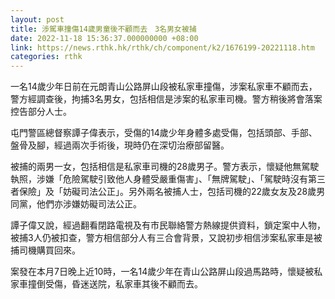 ```yaml
---
layout: post
title: 涉駕車撞傷14歲男童後不顧而去　3名男女被捕
date: 2022-11-18 15:36:37.000000000 +08:00
link: https://news.rthk.hk/rthk/ch/component/k2/1676199-20221118.htm
categories: rthk
---
```


一名14歲少年日前在元朗青山公路屏山段被私家車撞傷，涉案私家車不顧而去，警方經調查後，拘捕3名男女，包括相信是涉案的私家車司機。警方稍後將會落案控告部分人士。

屯門警區總督察譚子偉表示，受傷的14歲少年身體多處受傷，包括頭部、手部、盤骨及腳，經過兩次手術後，現時仍在深切治療部留醫。

被捕的兩男一女，包括相信是私家車司機的28歲男子。警方表示，懷疑他無駕駛執照，涉嫌「危險駕駛引致他人身體受嚴重傷害」、「無牌駕駛」、「駕駛時沒有第三者保險」及「妨礙司法公正」。另外兩名被捕人士，包括司機的22歲女友及28歲男同黨，他們亦涉嫌妨礙司法公正。

譚子偉又說，經過翻看閉路電視及有市民聯絡警方熱線提供資料，鎖定案中人物，被捕3人仍被扣查，警方相信部分人有三合會背景，又說初步相信涉案私家車是被捕司機購買回來。

案發在本月7日晚上近10時，一名14歲少年在青山公路屏山段過馬路時，懷疑被私家車撞倒受傷，昏迷送院，私家車其後不顧而去。
